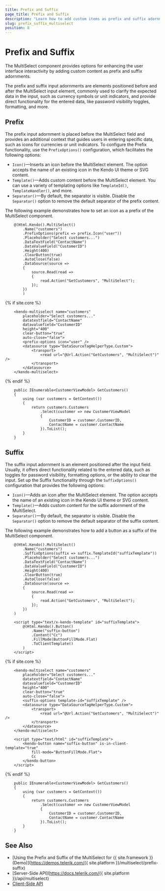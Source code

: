 ```yaml
---
title: Prefix and Suffix
page_title: Prefix and Suffix
description: "Learn how to add custom items as prefix and suffix adornments to enhance the user interface interactivity when using the Telerik UI for {{ site.framework }} MultiSelect."
slug: prefix_suffix_multiselect
position: 8
---
```


# Prefix and Suffix

The MultiSelect component provides options for enhancing the user interface interactivity by adding custom content as prefix and suffix adornments.

The prefix and suffix input adornments are elements positioned before and after the MultiSelect input element, commonly used to clarify the expected data in the input, such as currency symbols or unit indicators, and provide direct functionality for the entered data, like password visibility toggles, formatting, and more.

## Prefix

The prefix input adornment is placed before the MultiSelect field and provides an additional context that guides users in entering specific data, such as icons for currencies or unit indicators. To configure the Prefix functionality, use the `PrefixOptions()` configuration, which facilitates the following options:

* `Icon()`&mdash;Inserts an icon before the MultiSelect element. The option accepts the name of an existing icon in the Kendo UI theme or SVG content.
* `Template()`&mdash;Adds custom content before the MultiSelect element. You can use a variety of templating options like `TemplateId()`, `TemplateHandler()`, and more.
* `Separator()`&mdash;By default, the separator is visible. Disable the `Separator()` option to remove the default separator of the prefix content. 

The following example demonstrates how to set an icon as a prefix of the MultiSelect component.

```HtmlHelper
    @(Html.Kendo().MultiSelect()
        .Name("customers")
        .PrefixOptions(prefix => prefix.Icon("user"))
        .Placeholder("Select customers...")
        .DataTextField("ContactName")
        .DataValueField("CustomerID")
        .Height(400)
        .ClearButton(true)
        .AutoClose(false)
        .DataSource(source =>
        {
            source.Read(read =>
            {
                read.Action("GetCustomers", "MultiSelect");
            });
        })
        )
```
{% if site.core %}
```TagHelper
    <kendo-multiselect name="customers"
        placeholder="Select customers..."
        datatextfield="ContactName"
        datavaluefield="CustomerID"
        height="400"
        clear-button="true"
        auto-close="false">
        <prefix-options icon="user" />
        <datasource type="DataSourceTagHelperType.Custom">
            <transport>
                <read url="@Url.Action("GetCustomers", "MultiSelect")" />
            </transport>
        </datasource>
    </kendo-multiselect>
```
{% endif %}
```Controller
    public IEnumerable<CustomerViewModel> GetCustomers()
    {
        using (var customers = GetContext())
        {
            return customers.Customers
                .Select(customer => new CustomerViewModel
                {
                    CustomerID = customer.CustomerID,
                    ContactName = customer.ContactName
                }).ToList();
        }
    }
```

## Suffix

The suffix input adornment is an element positioned after the input field. Usually, it offers direct functionality related to the entered data, such as toggles for password visibility, formatting options, or the ability to clear the input. Set up the Suffix functionality through the `SuffixOptions()` configuration that provides the following options:

* `Icon()`&mdash;Adds an icon after the MultiSelect element. The option accepts the name of an existing icon in the Kendo UI theme or SVG content.
* `Template()`&mdash;Adds custom content for the suffix adornment of the MultiSelect.
* `Separator()`&mdash;By default, the separator is visible. Disable the `Separator()` option to remove the default separator of the suffix content. 

The following example demonstrates how to add a button as a suffix of the MultiSelect component.

```HtmlHelper
    @(Html.Kendo().MultiSelect()
        .Name("customers")
        .SuffixOptions(suffix => suffix.TemplateId("suffixTemplate"))
        .Placeholder("Select customers...")
        .DataTextField("ContactName")
        .DataValueField("CustomerID")
        .Height(400)
        .ClearButton(true)
        .AutoClose(false)
        .DataSource(source =>
        {
            source.Read(read =>
            {
                read.Action("GetCustomers", "MultiSelect");
            });
        })
    )

    <script type="text/x-kendo-template" id="suffixTemplate">
        @(Html.Kendo().Button()
            .Name("suffix-button")
            .Content("Cc")
            .FillMode(ButtonFillMode.Flat)
            .ToClientTemplate()
        )
    </script>
```
{% if site.core %}
```TagHelper
    <kendo-multiselect name="customers"
        placeholder="Select customers..."
        datatextfield="ContactName"
        datavaluefield="CustomerID"
        height="400"
        clear-button="true"
        auto-close="false">
        <suffix-options template-id="suffixTemplate" />
        <datasource type="DataSourceTagHelperType.Custom">
            <transport>
                <read url="@Url.Action("GetCustomers", "MultiSelect")" />
            </transport>
        </datasource>
    </kendo-multiselect>

    <script type="text/html" id="suffixTemplate">
        <kendo-button name="suffix-button" is-in-client-template="true"
            fill-mode="ButtonFillMode.Flat">
            Cc
        </kendo-button>
    </script>
```
{% endif %}
```Controller
    public IEnumerable<CustomerViewModel> GetCustomers()
    {
        using (var customers = GetContext())
        {
            return customers.Customers
                .Select(customer => new CustomerViewModel
                {
                    CustomerID = customer.CustomerID,
                    ContactName = customer.ContactName
                }).ToList();
        }
    }
```

## See Also

* [Using the Prefix and Suffix of the MultiSelect for {{ site.framework }} (Demo)](https://demos.telerik.com/{{ site.platform }}/multiselect/prefix-suffix)
* [Server-Side API](https://docs.telerik.com/{{ site.platform }}/api/multiselect)
* [Client-Side API](https://docs.telerik.com/kendo-ui/api/javascript/ui/multiselect)
